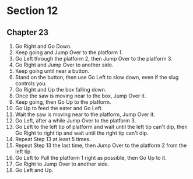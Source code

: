 # Section 12

## Chapter 23

1. Go Right and Go Down.
2. Keep going and Jump Over to the platform 1.
3. Go Left through the platform 2, then Jump Over to the platform 3.
4. Go Right and Jump Over to another side.
5. Keep going until near a button.
6. Stand on the button, then use Go Left to slow down, even if the slug controls you.
7. Go Right and Up the box falling down.
8. Once the saw is moving near to the box, Jump Over it.
9. Keep going, then Go Up to the platform.
10. Go Up to feed the eater and Go Left.
11. Wait the saw is moving near to the platform, Jump Over it.
12. Go Left, after a while Jump Over to the platform 3.
13. Go Left to the left tip of platform and wait until the left tip can't dip, then Go Right to right tip and wait until the right tip can't dip.
14. Repeat Step 13 at least 5 times.
15. Repeat Step 13 the last time, then Jump Over to the platform 2 from the left tip.
16. Go Left to Pull the platform 1 right as possible, then Go Up to it.
17. Go Right to Jump Over to another side.
18. Go Left and Up.
